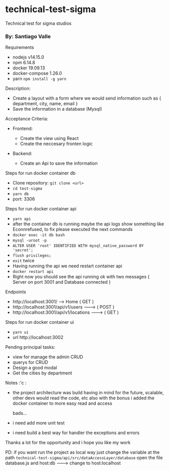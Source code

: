 # technical-test-sigma
Technical test for sigma studios

### By: Santiago Valle

Requirements
  - nodejs v14.15.0
  - npm 6.14.8
  - docker 19.09.13
  - docker-compose 1.26.0
  - yarn `npm install -g yarn`
  
Description:  
  -   Create a layout with a form where we would send information such as { department, city, name, email } 
  -   Save the information in a database (Mysql)
  
Acceptance Criteria:  
  - Frontend:  
      - Create the view using React
      - Create the neccesary fronten logic
      
  - Backend:
      - Create an Api to save the information
  
Steps for run docker container db
  -  Clone repository: `git clone <url>`
  - `cd test-sigma`
  - `yarn db`
  - port: 3306
  
Steps for run docker container api
  - `yarn api`
  - after the container db is running maybe the api logs show something like Econnrefused, to fix please 
    executed the next commands
  - `docker exec -it db bash`
  - `mysql -uroot -p`
  - `ALTER USER 'root' IDENTIFIED WITH mysql_native_password BY 'secret';`
  - `flush privileges;`
  - `exit` twice
  - Having running the api we need restart container api
  - `docker restart api`
  - Right now you should see the api running ok with two messages { Server on port 3001 and Database connected }
  
Endpoints
  - http://localhost:3001/ --> Home ( GET )
  - http://localhost:3001/api/v1/users ---> ( POST )
  - http://localhost:3001/api/v1/locations ---> ( GET )


Steps for run docker container ui
  - `yarn ui`  
  - url http://localhost:3002

Pending principal tasks:
  - view for manage the admin CRUD
  - querys for CRUD
  - Design a good modal
  - Get the cities by department
  
Notes :'c :
  - the project architecture was build having in mind for the future, scalable, other devs would read the code, etc
    also with the bonus i added the docker container to more easy read and access
    
    bads...
  - i need add more unit test
  - i need build a best way for handler the exceptions and errors
  
  Thanks a lot for the opportunity and i hope you like my work
  
  PD: if you want run the project as local way just change the variable at the path `technical-test-sigma/api/src/dataAccessLayer/database` open the file database.js and host:db ---> change to host:localhost
